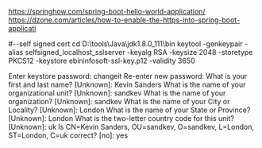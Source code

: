 https://springhow.com/spring-boot-hello-world-application/
https://dzone.com/articles/how-to-enable-the-https-into-spring-boot-applicati

#--self signed cert
cd D:\tools\Java\jdk1.8.0_111\bin
keytool -genkeypair -alias selfsigned_localhost_sslserver -keyalg RSA -keysize 2048 -storetype PKCS12 -keystore ebininfosoft-ssl-key.p12 -validity 3650

Enter keystore password: changeit
Re-enter new password:
What is your first and last name?
  [Unknown]:  Kevin Sanders
What is the name of your organizational unit?
  [Unknown]:  sandkev
What is the name of your organization?
  [Unknown]:  sandkev
What is the name of your City or Locality?
  [Unknown]:  London
What is the name of your State or Province?
  [Unknown]:  London
What is the two-letter country code for this unit?
  [Unknown]:  uk
Is CN=Kevin Sanders, OU=sandkev, O=sandkev, L=London, ST=London, C=uk correct?
  [no]:  yes